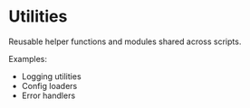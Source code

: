 # Utilities

Reusable helper functions and modules shared across scripts.

Examples:
- Logging utilities
- Config loaders
- Error handlers
